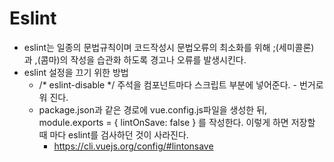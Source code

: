 # Eslint

- eslint는 일종의 문법규칙이며 코드작성시 문법오류의 최소화를 위해 ;(세미콜론) 과 ,(콤마)의 작성을 습관화 하도록 경고나 오류를 발생시킨다.
- eslint 설정을 끄기 위한 방법
  - /* eslint-disable */ 주석을 컴포넌트마다 스크립트 부분에 넣어준다. - 번거로워 진다.
  - package.json과 같은 경로에 vue.config.js파일을 생성한 뒤, module.exports = { lintOnSave: false } 를 작성한다. 이렇게 하면 저장할 때 마다 eslint를 검사하던 것이 사라진다.
    - https://cli.vuejs.org/config/#lintonsave

